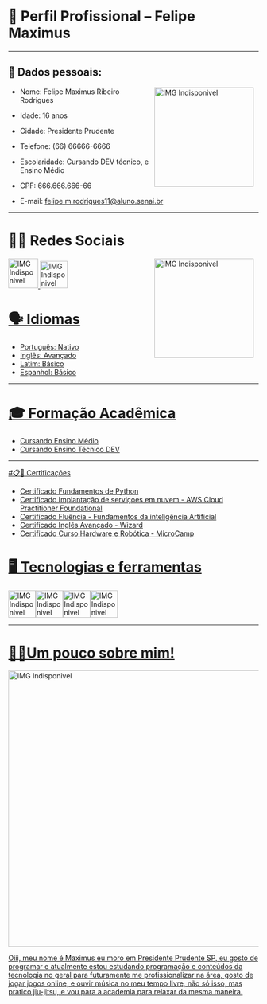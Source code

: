 
# 📄 Perfil Profissional – Felipe Maximus
***

##  👤 Dados pessoais:

<img src="https://i.pinimg.com/originals/10/7a/9f/107a9fbe66c8680fc8f0daf11b032225.gif" alt="IMG Indisponivel" width="200" style="float: right; margin-right: 10px"/>

* Nome: Felipe Maximus Ribeiro Rodrigues

* Idade: 16 anos

* Cidade: Presidente Prudente

* Telefone: (66) 66666-6666

* Escolaridade: Cursando DEV técnico, e Ensino Médio

* CPF: 666.666.666-66

* E-mail: felipe.m.rodrigues11@aluno.senai.br

***

# 👾📱 Redes Sociais

<a href="https://www.instagram.com/maximuskkkj/"/>
<img src="https://static.vecteezy.com/system/resources/thumbnails/018/930/415/small/instagram-logo-instagram-icon-transparent-free-png.png" alt="IMG Indisponivel" width="60"/>
<a href="https://github.com/LipePr4yx"/>
<img src="https://github.githubassets.com/assets/apple-touch-icon-180x180-a80b8e11abe2.png" alt="IMG Indisponivel" width="55" />



<img src="https://i.pinimg.com/originals/10/7a/9f/107a9fbe66c8680fc8f0daf11b032225.gif" alt="IMG Indisponivel" width="200" style="float: right; margin-right: 10px"/>

# 🗣 Idiomas

* Português: Nativo
* Inglês: Avançado
* Latim: Básico
* Espanhol: Básico

***

# 🎓 Formação Acadêmica

* Cursando Ensino Médio
* Cursando Ensino Técnico DEV

***


#📋📎 Certificações

* Certificado Fundamentos de Python
* Certificado Implantação de serviçoes em nuvem - AWS Cloud Practitioner Foundational
* Certificado Fluência - Fundamentos da inteligência Artificial
* Certificado Inglês Avançado - Wizard
* Certificado Curso Hardware e Robótica - MicroCamp

# 🖥 Tecnologias e ferramentas

<img src="https://upload.wikimedia.org/wikipedia/commons/6/6a/JavaScript-logo.png" alt= "IMG Indisponivel" width="55"/><img src="https://upload.wikimedia.org/wikipedia/commons/thumb/1/18/ISO_C%2B%2B_Logo.svg/1822px-ISO_C%2B%2B_Logo.svg.png" alt="IMG Indisponivel" width="55"/><img src="https://upload.wikimedia.org/wikipedia/commons/thumb/0/0a/Python.svg/1200px-Python.svg.png" alt="IMG Indisponivel" width="55"><img src="https://cdn-icons-png.flaticon.com/512/5968/5968267.png" alt="IMG Indisponivel" width="55"/>

***

# 👾🎃Um pouco sobre mim!
<img src="https://i.kym-cdn.com/photos/images/newsfeed/002/551/084/8af.jpg" alt="IMG Indisponivel" width="555"/>

Oiii, meu nome é Maximus eu moro em Presidente Prudente SP, eu gosto de programar e atualmente estou estudando programação e conteúdos da tecnologia no geral para futuramente me profissionalizar na área, gosto de jogar jogos online, e ouvir música no meu tempo livre, não só isso, mas pratico jiu-jitsu, e vou para a academia para relaxar da mesma maneira.
